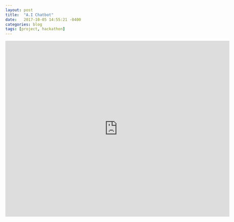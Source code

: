 ```yaml
---
layout: post
title:  "A.I Chatbot"
date:   2017-10-05 14:55:21 -0400
categories: blog
tags: [project, hackathon]
---
```



<iframe src="https://www.botlibre.com/chat?&id=19296747&embedded=true&chatLog=false&facebookLogin=false&application=1108482994902157717&menubar=false&menubar=false&chooseLanguage=false&sendImage=false&background=%23fff&prompt=You+say&send=Send" width="700" height="550" frameborder="0" scrolling="auto"></iframe>
